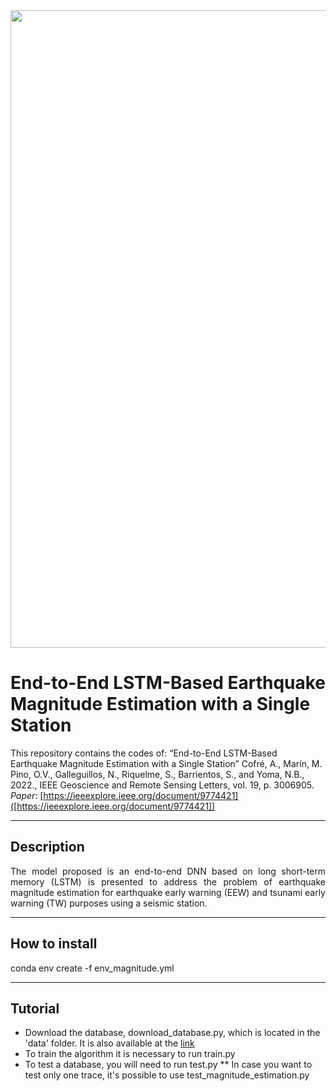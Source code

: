 <img src="http://www.lptv.cl/wp-content/uploads/2017/08/LOGO_2017_740x150.png" width="1020">

# End-to-End LSTM-Based Earthquake Magnitude Estimation with a Single Station

This repository contains the codes of: “End-to-End LSTM-Based Earthquake Magnitude Estimation with a Single Station” Cofré, A., Marín, M. Pino, O.V., Galleguillos, N., Riquelme, S., Barrientos, S., and Yoma, N.B., 2022., IEEE Geoscience and Remote Sensing Letters, vol. 19, p. 3006905.
*Paper*:   [https://ieeexplore.ieee.org/document/9774421]([https://ieeexplore.ieee.org/document/9774421]) 

--------------
## Description
<p align="justify"> 
The model proposed is an end-to-end DNN based on long short-term memory (LSTM) is presented to address the problem of earthquake magnitude estimation for earthquake early warning (EEW) and tsunami early warning (TW) purposes using a seismic station.
  
 

--------------
## How to install 
  
conda env create -f env_magnitude.yml

--------------
## Tutorial
* Download the database, download_database.py, which is located in the 'data' folder. It is also available at the [link]([[https://www.google.com](https://drive.google.com/file/d/1dheCE8lLGiZ-aJZRl0wBHN9kaCEYYxPy/view?usp=share_link)])
* To train the algorithm it is necessary to run train.py
* To test a database, you will need to run test.py
    ** In case you want to test only one trace, it's possible to use test_magnitude_estimation.py
  
  
  
  
  



